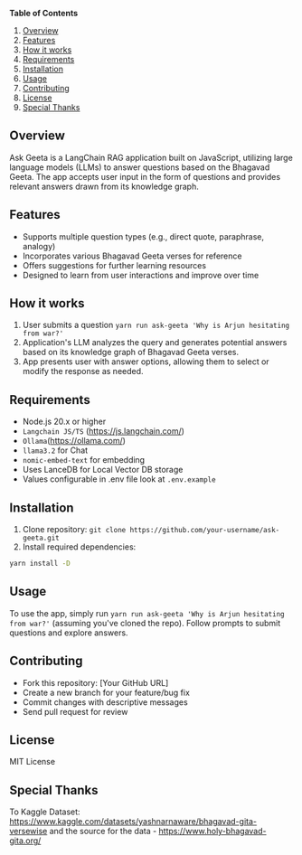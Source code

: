**Table of Contents**

1. [Overview](#overview)
2. [Features](#features)
3. [How it works](#how-it-works)
4. [Requirements](#requirements)
5. [Installation](#installation)
6. [Usage](#usage)
7. [Contributing](#contributing)
8. [License](#license)
9. [Special Thanks](#special-thanks)

**Overview**
------------

Ask Geeta is a LangChain RAG application built on JavaScript, utilizing large language models (LLMs) to answer questions based on the Bhagavad
Geeta. The app accepts user input in the form of questions and provides relevant answers drawn from its knowledge graph.


**Features**
------------

*   Supports multiple question types (e.g., direct quote, paraphrase, analogy)
*   Incorporates various Bhagavad Geeta verses for reference
*   Offers suggestions for further learning resources
*   Designed to learn from user interactions and improve over time

**How it works**
-----------------

1.  User submits a question `yarn run ask-geeta 'Why is Arjun hesitating from war?'`
2.  Application's LLM analyzes the query and generates potential answers based on its knowledge graph of Bhagavad Geeta verses.
3.  App presents user with answer options, allowing them to select or modify the response as needed.

**Requirements**
---------------

*   Node.js 20.x or higher 
*   `Langchain JS/TS` (https://js.langchain.com/)
*   `Ollama`(https://ollama.com/)
*   `llama3.2` for Chat
*   `nomic-embed-text` for embedding
*   Uses LanceDB for Local Vector DB storage
*   Values configurable in .env file look at `.env.example`

**Installation**
--------------

1. Clone repository: `git clone https://github.com/your-username/ask-geeta.git`
2. Install required dependencies:

```bash
yarn install -D
```

**Usage**
--------

To use the app, simply run `yarn run ask-geeta 'Why is Arjun hesitating from war?'` (assuming you've cloned the repo). Follow prompts to submit questions and explore answers.

**Contributing**
--------------

*   Fork this repository: [Your GitHub URL]
*   Create a new branch for your feature/bug fix
*   Commit changes with descriptive messages
*   Send pull request for review

**License**
----------

MIT License


**Special Thanks**
-----------

To Kaggle Dataset: https://www.kaggle.com/datasets/yashnarnaware/bhagavad-gita-versewise
and the source for the data - https://www.holy-bhagavad-gita.org/

